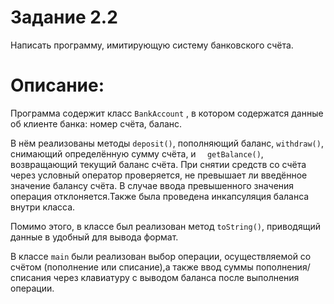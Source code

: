 # Задание 2.2

Написать программу, имитирующую систему банковского счёта.

# Описание: 

Программа содержит класс `BankAccount` , в котором содержатся данные об клиенте банка: номер счёта, баланс.

В нём реализованы методы `deposit()`, пополняющий баланс, `withdraw()`, снимающий определённую сумму счёта,   и  `	getBalance()`, возвращающий текущий баланс счёта. При снятии средств со счёта через условный оператор проверяется, не превышает ли введённое значение балансу счёта. В случае ввода превышенного значения операция отклоняется.Также была проведена инкапсуляция баланса внутри класса.

Помимо этого, в классе был реализован метод `toString()`, приводящий данные в удобный для вывода формат.

В классе `main` были реализован выбор операции, осуществляемой со счётом (пополнение или списание),а также ввод суммы пополнения/списания через клавиатуру с выводом баланса после выполнения операции.